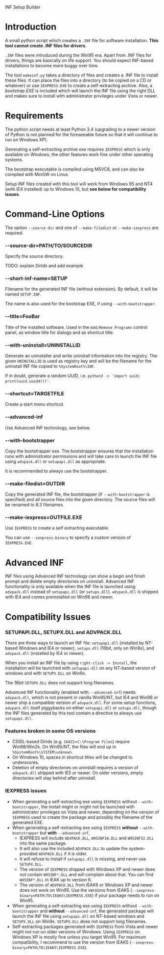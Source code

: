 INF Setup Builder

# Introduction

A small python script which creates a `.INF` file for software installation. **This tool cannot create .INF files for drivers**.

`.INF` files were introduced during the Win95 era. Apart from .INF files for drivers, things are basically on life support.
You should expect INF-based installations to become more buggy over time.

The tool `makeinf.py` takes a directory of files and creates a .INF file to install these files. It can place the files into a directory
(to be copied on a CD or whatever) or use `IEXPRESS.EXE` to create a self-extracting archive. Also, a *bootstrap EXE* is included
which will launch the INF file using the right DLL and makes sure to install with administrator privileges under Vista or newer.

# Requirements

The python script needs at least Python 3.4 (upgrading to a newer version of Python is not planned for the foreseeable future so that
it will continue to run on Windows XP).

Generating a self-extracting archive exe requires `IEXPRESS` which is only available on Windows,
the other features work fine under other operating systems.

The bootstrap executable is compiled using MSVC6, and can also be compiled with MinGW on Linux.

Setup INF files created with this tool will work from Windows 95 and NT4 (with IE4 installed) up to Windows 10, but **see below for compatibility issues**.

# Command-Line Options

The option `--source-dir` and one of `--make-filedist` or `--make-iexpress` are required.

### --source-dir=PATH/TO/SOURCEDIR

Specify the source directory.

TODO: explain DirIds and add example

### --short-inf-name=SETUP

Filename for the generated INF file (without extension). By default, it will be named `SETUP.INF`.

The name is also used for the bootstrap EXE, if using `--with-bootstrapper`.

### --title=FooBar

Title of the installed software. Used in the `Add/Remove Programs` control panel, as window title for dialogs and as shortcut title.

### --with-uninstall=UNINSTALLID

Generate an uninstaller and write uninstall information into the registry. The given `UNINSTALLID` is used as registry key
and will be the filename for the uninstall INF file copied to `%SystemRoot%\INF`.

If in doubt, generate a random UUID, i.e. `python3 -c 'import uuid; print(uuid.uuid4())'`.

### --shortcut=TARGETFILE

Create a start menu shortcut.

### --advanced-inf

Use Advanced INF technology, see below.

### --with-bootstrapper

Copy the bootstrapper exe. The bootstrapper ensures that the installation runs with administrator permissions
and will take care to launch the INF file using `advpack.dll` or `setupapi.dll` as appropriate.

It is recommended to always use the bootstrapper.

### --make-filedist=OUTDIR

Copy the generated INF file, the bootstrapper (if `--with-bootstrapper` is specified) and all source files into the
given directory. The source files will be renamed to 8.3 filenames.

### --make-iexpress=OUTFILE.EXE

Use `IEXPRESS` to create a self extracting executable.

You can use `--iexpress-binary` to specify a custom version of `IEXPRESS.EXE`.

# Advanced INF

INF files using Advanced INF technology can show a begin and finish prompt and delete empty directories on uninstall.
Advanced INF functionality is only available when the INF file is launched using `advpack.dll` instead of `setupapi.dll` (or `setupx.dll`).
`advpack.dll` is shipped with IE4 and comes preinstalled on Win98 and newer.

# Compatibility Issues

### SETUPAPI.DLL, SETUPX.DLL and ADVPACK.DLL

There are three ways to launch an INF file: `setupapi.dll` (installed by NT-based Windows and IE4 or newer),
`setupx.dll` (16bit, only on Win9x), and `advpack.dll` (installed by IE4 or newer).

When you install an INF file by using `right-click -> Install`, the installation will be launched with `setupapi.dll` on any NT-based version of windows and with `SETUPX.DLL` on Win9x.

The 16bit `SETUPX.DLL` does not support long filenames.

Advanced INF functionality (enabled with `--advanced-inf`) needs `advpack.dll`, which is not present in vanilla Win95/NT, but
IE4 and Win98 or newer ship a compatible version of `advpack.dll`. For some setup functions, `advpack.dll` itself piggybacks on either `setupapi.dll` or `setupx.dll`,
though the INF files generated by this tool contain a directive to always use `setupapi.dll`.

### Features broken in some OS versions

* CSIDL-based DirIds (e.g. `16422`=`C:\Program Files`) require Win98/Win2k. On Win95/NT, the files will end up in `%SystemRoot%\SYSTEM\unknown`.
* On Windows 10, spaces in shortcut titles will be changed to underscores.
* Deletion of empty directories on uninstall requires a version of `advpack.dll` shipped with IE5 or newer.
  On older versions, empty directories will stay behind after uninstall.

### IEXPRESS issues

* When generating a self-extracting exe using `IEXPRESS` without `--with-bootstrapper`, the install might or might not
  be launched with administrator privileges on Vista and newer, depending on the version of `IEXPRESS` used to create
  the package and possibly the filename of the generated EXE.
* When generating a self-extracting exe using `IEXPRESS` **without** `--with-bootstrapper` but **with** `--advanced-inf`,
    * IEXPRESS will include `ADVPACK.DLL`, `W95INF16.DLL` and `W95INF32.DLL` into the same package.
    * It will also use the included `ADVPACK.DLL` to update the system-provided `ADVPACK.DLL` if it is older.
    * It will refuse to install if `setupapi.dll` is missing, and never use `SETUPX.DLL`.
    * The version of `IEXPRESS` shipped with Windows XP and newer does not contain `W95INF*.DLL` and will complain about that. You can find `W95INF*.DLL` in IEAK up to version 6.
    * The version of `ADVPACK.DLL` from IEAK6 or Windows XP and newer does not work on Win95. Use the versions from IEAK5 (`--iexpress-binary=PATH\TO\IEAK5\IEXPRESS.EXE`)
      if your package needs to run on Win95.
* When generating a self-extracting exe using `IEXPRESS` without `--with-bootstrapper` and **without** `--advanced-inf`, the generated package will
  launch the INF file using `setupapi.dll` on NT-based windows and `SETUPX.DLL` on Win9x. `SETUPX.DLL` does not support long filenames.
* Self-extracting packages generated with `IEXPRESS` from Vista and newer might not run on older versions of Windows. Using `IEXPRESS` on Windows XP is
  mostly fine unless you target Win95. For maximum compatibility, I recommend to use the version from IEAK5 (`--iexpress-binary=PATH\TO\IEAK5\IEXPRESS.EXE`).

